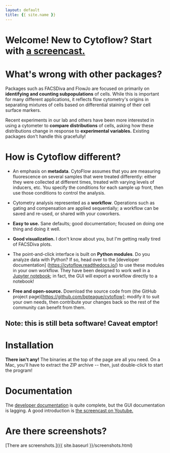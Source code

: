 ```yaml
---
layout: default
title: {{ site.name }}
---
```


# Welcome!  New to Cytoflow?  Start with [a screencast.](https://youtu.be/rl1c4SlAfvU)

# What's wrong with other packages?  

Packages such as FACSDiva and FlowJo are focused on primarily on **identifying
and counting subpopulations** of cells.  While this is important for many
different applications, it reflects flow cytometry's origins in separating
mixtures of cells based on differential staining of their cell surface markers.

Recent experiments in our lab and others have been more interested in
using a cytometer to **compare distributions** of cells, asking how these
distributions change in response to **experimental variables.** Existing
packages don't handle this gracefully!

# How is Cytoflow different?

* An emphasis on **metadata**.  CytoFlow assumes that you are measuring
  fluorescence on several samples that were treated differently: either
  they were collected at different times, treated with varying levels
  of inducers, etc.  You specify the conditions for each sample up front,
  then use those conditions to control the analysis.

* Cytometry analysis represented as a **workflow**. Operations such as
    gating and compensation are applied sequentially; a workflow can be 
    saved and re-used, or shared with your coworkers.

* **Easy to use.**  Sane defaults; good documentation; focused on doing one
  thing and doing it well.

* **Good visualization.**  I don't know about you, but I'm getting really
  tired of FACSDiva plots.

* The point-and-click interface is built on **Python modules**.  Do you 
  analyze data with Python?  If so, head over to the [developer documentation]
  (https://cytoflow.readthedocs.io/) to use these modules in your own 
  workflow.  They have been designed to work well in a 
  [Jupyter notebook](http://jupyter.org/); in fact, the GUI will export a 
  workflow directly to a notebook!

* **Free and open-source.**  Download the source code from 
  (the GitHub project page)[https://github.com/bpteague/cytoflow]; modify it 
  to suit your own needs, then contribute your changes back so the rest of 
  the community can benefit from them.

## Note: this is still beta software!  Caveat emptor!
  
# Installation

**There isn't any!**  The binaries at the top of the page are all you need.
On a Mac, you'll have to extract the ZIP archive -- then, just double-click
to start the program!

# Documentation

The [developer documentation](https://cytoflow.readthedocs.io/) is quite
complete, but the GUI documentation is lagging.  A good introduction is
[the screencast on Youtube.](https://youtu.be/rl1c4SlAfvU)


# Are there screenshots?

[There are screenshots.]({{ site.baseurl }}/screenshots.html)

